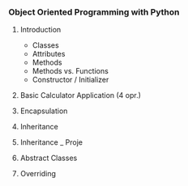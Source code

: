 ### Object Oriented Programming with Python
1. Introduction
   * Classes
   * Attributes
   * Methods
   * Methods vs. Functions
   * Constructor / Initializer
 
 2. Basic Calculator Application (4 opr.)
 3. Encapsulation
 4. Inheritance
 5. Inheritance _ Proje
 6. Abstract Classes
 7. Overriding
